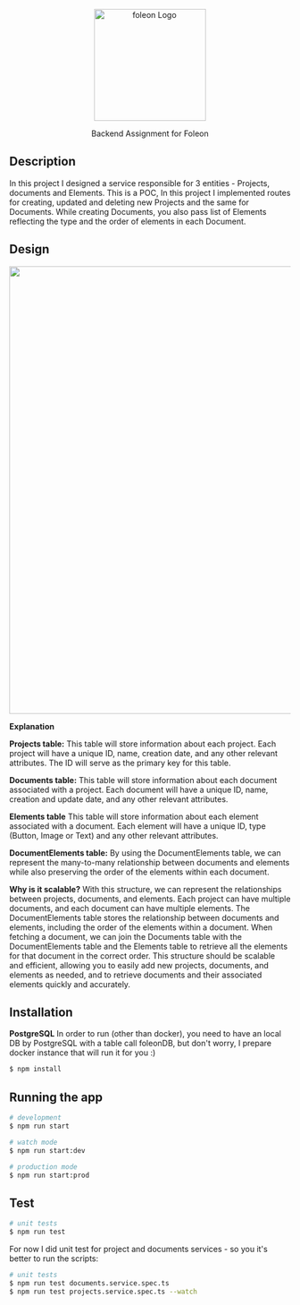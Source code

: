 <p align="center">
 <img src="https://53.fs1.hubspotusercontent-na1.net/hubfs/53/Fergals/Foleon%20Logo.png" width="200" alt="foleon Logo" />
</p>

  <p align="center">Backend Assignment for Foleon </p>

## Description

In this project I designed a service responsible for 3 entities - Projects, documents and Elements.
This is a POC, In this project I implemented routes for creating, updated and deleting new Projects and the same for Documents.
While creating Documents, you also pass list of Elements reflecting the type and the order of elements in each Document.

## Design

<img src="https://i.postimg.cc/bNCWJK4j/Foleon.jpg" width="800" />

**Explanation**

**Projects table:** This table will store information about each project. Each project will have a unique ID, name, creation date, and any other relevant attributes. The ID will serve as the primary key for this table. 

**Documents table:** This table will store information about each document associated with a project. Each document will have a unique ID, name, creation and update date, and any other relevant attributes. 

**Elements table** This table will store information about each element associated with a document. Each element will have a unique ID, type (Button, Image or Text) and any other relevant attributes. 

**DocumentElements table:**
By using the DocumentElements table, we can represent the many-to-many relationship between documents and elements while also preserving the order of the elements within each document.

**Why is it scalable?**
With this structure, we can represent the relationships between projects, documents, and elements. Each project can have multiple documents, and each document can have multiple elements. The DocumentElements table stores the relationship between documents and elements, including the order of the elements within a document.
When fetching a document, we can join the Documents table with the DocumentElements table and the Elements table to retrieve all the elements for that document in the correct order.
This structure should be scalable and efficient, allowing you to easily add new projects, documents, and elements as needed, and to retrieve documents and their associated elements quickly and accurately.


## Installation

**PostgreSQL**
In order to run (other than docker),
you need to have an local DB by PostgreSQL with a table call foleonDB,
but don't worry, I prepare docker instance that will run it for you :)

```bash
$ npm install
```

## Running the app

```bash
# development
$ npm run start

# watch mode
$ npm run start:dev

# production mode
$ npm run start:prod
```

## Test

```bash
# unit tests
$ npm run test
```

For now I did unit test for project and documents services - so you it's better to run the scripts:

```bash
# unit tests
$ npm run test documents.service.spec.ts
$ npm run test projects.service.spec.ts --watch
```

